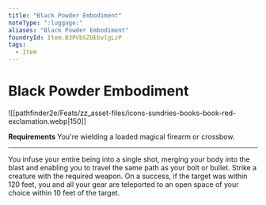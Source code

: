 ```yaml
---
title: "Black Powder Embodiment"
noteType: ":luggage:"
aliases: "Black Powder Embodiment"
foundryId: Item.B3PVbSZUEbvlgLzP
tags:
  - Item
---
```


# Black Powder Embodiment
![[pathfinder2e/Feats/zz_asset-files/icons-sundries-books-book-red-exclamation.webp|150]]

**Requirements** You're wielding a loaded magical firearm or crossbow.

* * *

You infuse your entire being into a single shot, merging your body into the blast and enabling you to travel the same path as your bolt or bullet. Strike a creature with the required weapon. On a success, if the target was within 120 feet, you and all your gear are teleported to an open space of your choice within 10 feet of the target.

